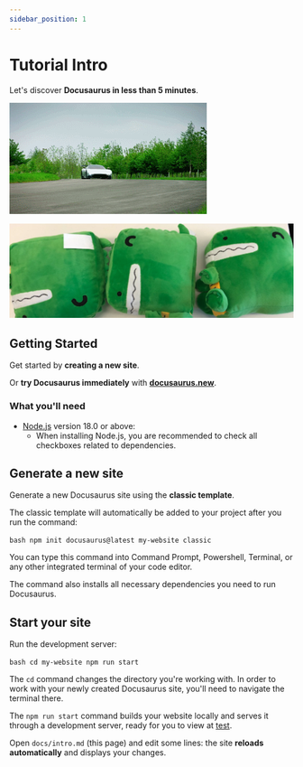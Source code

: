```yaml
---
sidebar_position: 1
---
```


# Tutorial Intro

Let's discover **Docusaurus in less than 5 minutes**.

![car](./car.gif)

![test](../blog/2021-08-26-welcome/docusaurus-plushie-banner.jpeg)

## Getting Started

Get started by **creating a new site**.

Or **try Docusaurus immediately** with
**[docusaurus.new](https://docusaurus.new)**.

### What you'll need

- [Node.js](https://nodejs.org/en/download/) version 18.0 or above:
  - When installing Node.js, you are recommended to check all checkboxes
    related to dependencies.

## Generate a new site

Generate a new Docusaurus site using the **classic template**.

The classic template will automatically be added to your project after you run
the command:

`bash npm init docusaurus@latest my-website classic`

You can type this command into Command Prompt, Powershell, Terminal, or any
other integrated terminal of your code editor.

The command also installs all necessary dependencies you need to run
Docusaurus.

## Start your site

Run the development server:

`bash cd my-website npm run start`

The `cd` command changes the directory you're working with. In order to work
with your newly created Docusaurus site, you'll need to navigate the terminal
there.

The `npm run start` command builds your website locally and serves it through a
development server, ready for you to view at [test](http://localhost:3000/).

Open `docs/intro.md` (this page) and edit some lines: the site **reloads
automatically** and displays your changes.
